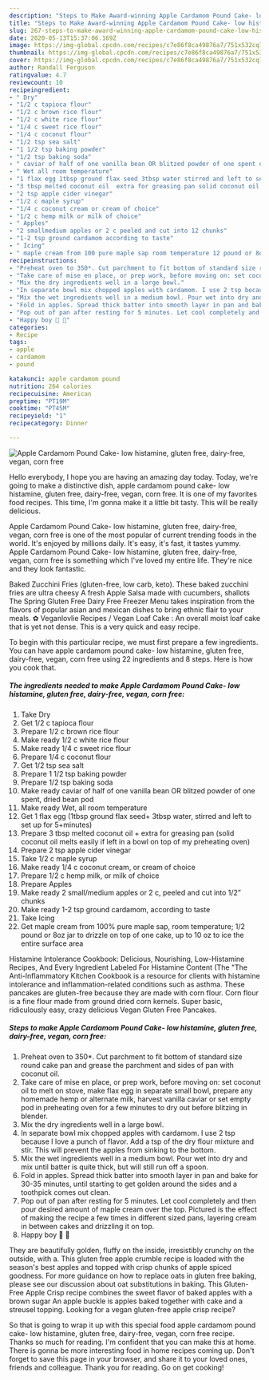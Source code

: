 ```yaml
---
description: "Steps to Make Award-winning Apple Cardamom Pound Cake- low histamine, gluten free, dairy-free, vegan, corn free"
title: "Steps to Make Award-winning Apple Cardamom Pound Cake- low histamine, gluten free, dairy-free, vegan, corn free"
slug: 267-steps-to-make-award-winning-apple-cardamom-pound-cake-low-histamine-gluten-free-dairy-free-vegan-corn-free
date: 2020-05-13T15:37:06.169Z
image: https://img-global.cpcdn.com/recipes/c7e86f8ca49876a7/751x532cq70/apple-cardamom-pound-cake-low-histamine-gluten-free-dairy-free-vegan-corn-free-recipe-main-photo.jpg
thumbnail: https://img-global.cpcdn.com/recipes/c7e86f8ca49876a7/751x532cq70/apple-cardamom-pound-cake-low-histamine-gluten-free-dairy-free-vegan-corn-free-recipe-main-photo.jpg
cover: https://img-global.cpcdn.com/recipes/c7e86f8ca49876a7/751x532cq70/apple-cardamom-pound-cake-low-histamine-gluten-free-dairy-free-vegan-corn-free-recipe-main-photo.jpg
author: Randall Ferguson
ratingvalue: 4.7
reviewcount: 10
recipeingredient:
- " Dry"
- "1/2 c tapioca flour"
- "1/2 c brown rice flour"
- "1/2 c white rice flour"
- "1/4 c sweet rice flour"
- "1/4 c coconut flour"
- "1/2 tsp sea salt"
- "1 1/2 tsp baking powder"
- "1/2 tsp baking soda"
- " caviar of half of one vanilla bean OR blitzed powder of one spent dried bean pod"
- " Wet all room temperature"
- "1 flax egg 1tbsp ground flax seed 3tbsp water stirred and left to set up for 5minutes"
- "3 tbsp melted coconut oil  extra for greasing pan solid coconut oil melts easily if left in a bowl on top of my preheating oven"
- "2 tsp apple cider vinegar"
- "1/2 c maple syrup"
- "1/4 c coconut cream or cream of choice"
- "1/2 c hemp milk or milk of choice"
- " Apples"
- "2 smallmedium apples or 2 c peeled and cut into 12 chunks"
- "1-2 tsp ground cardamom according to taste"
- " Icing"
- " maple cream from 100 pure maple sap room temperature 12 pound or 8oz jar to drizzle on top of one cake up to 10 oz to ice the entire surface area"
recipeinstructions:
- "Preheat oven to 350*. Cut parchment to fit bottom of standard size round cake pan and grease the parchment and sides of pan with coconut oil."
- "Take care of mise en place, or prep work, before moving on: set coconut oil to melt on stove, make flax egg in separate small bowl, prepare any homemade hemp or alternate milk, harvest vanilla caviar or set empty pod in preheating oven for a few minutes to dry out before blitzing in blender."
- "Mix the dry ingredients well in a large bowl."
- "In separate bowl mix chopped apples with cardamom. I use 2 tsp because I love a punch of flavor. Add a tsp of the dry flour mixture and stir. This will prevent the apples from sinking to the bottom."
- "Mix the wet ingredients well in a medium bowl. Pour wet into dry and mix until batter is quite thick, but will still run off a spoon."
- "Fold in apples. Spread thick batter into smooth layer in pan and bake for 30-35 minutes, until starting to get golden around the sides and a toothpick comes out clean."
- "Pop out of pan after resting for 5 minutes. Let cool completely and then pour desired amount of maple cream over the top. Pictured is the effect of making the recipe a few times in different sized pans, layering cream in between cakes and drizzling it on top."
- "Happy boy 🍰 🥳"
categories:
- Recipe
tags:
- apple
- cardamom
- pound

katakunci: apple cardamom pound 
nutrition: 264 calories
recipecuisine: American
preptime: "PT19M"
cooktime: "PT45M"
recipeyield: "1"
recipecategory: Dinner

---
```



![Apple Cardamom Pound Cake- low histamine, gluten free, dairy-free, vegan, corn free](https://img-global.cpcdn.com/recipes/c7e86f8ca49876a7/751x532cq70/apple-cardamom-pound-cake-low-histamine-gluten-free-dairy-free-vegan-corn-free-recipe-main-photo.jpg)

Hello everybody, I hope you are having an amazing day today. Today, we're going to make a distinctive dish, apple cardamom pound cake- low histamine, gluten free, dairy-free, vegan, corn free. It is one of my favorites food recipes. This time, I'm gonna make it a little bit tasty. This will be really delicious.

Apple Cardamom Pound Cake- low histamine, gluten free, dairy-free, vegan, corn free is one of the most popular of current trending foods in the world. It's enjoyed by millions daily. It's easy, it's fast, it tastes yummy. Apple Cardamom Pound Cake- low histamine, gluten free, dairy-free, vegan, corn free is something which I've loved my entire life. They're nice and they look fantastic.

Baked Zucchini Fries (gluten-free, low carb, keto). These baked zucchini fries are ultra cheesy A fresh Apple Salsa made with cucumbers, shallots The Spring Gluten Free Dairy Free Freezer Menu takes inspiration from the flavors of popular asian and mexican dishes to bring ethnic flair to your meals. ✿ Veganlovlie Recipes / Vegan Loaf Cake : An overall moist loaf cake that is yet not dense. This is a very quick and easy recipe.


To begin with this particular recipe, we must first prepare a few ingredients. You can have apple cardamom pound cake- low histamine, gluten free, dairy-free, vegan, corn free using 22 ingredients and 8 steps. Here is how you cook that.

<!--inarticleads1-->

##### The ingredients needed to make Apple Cardamom Pound Cake- low histamine, gluten free, dairy-free, vegan, corn free:

1. Take  Dry
1. Get 1/2 c tapioca flour
1. Prepare 1/2 c brown rice flour
1. Make ready 1/2 c white rice flour
1. Make ready 1/4 c sweet rice flour
1. Prepare 1/4 c coconut flour
1. Get 1/2 tsp sea salt
1. Prepare 1 1/2 tsp baking powder
1. Prepare 1/2 tsp baking soda
1. Make ready  caviar of half of one vanilla bean OR blitzed powder of one spent, dried bean pod
1. Make ready  Wet, all room temperature
1. Get 1 flax egg (1tbsp ground flax seed+ 3tbsp water, stirred and left to set up for 5+minutes)
1. Prepare 3 tbsp melted coconut oil + extra for greasing pan (solid coconut oil melts easily if left in a bowl on top of my preheating oven)
1. Prepare 2 tsp apple cider vinegar
1. Take 1/2 c maple syrup
1. Make ready 1/4 c coconut cream, or cream of choice
1. Prepare 1/2 c hemp milk, or milk of choice
1. Prepare  Apples
1. Make ready 2 small/medium apples or 2 c, peeled and cut into 1/2” chunks
1. Make ready 1-2 tsp ground cardamom, according to taste
1. Take  Icing
1. Get  maple cream from 100% pure maple sap, room temperature; 1/2 pound or 8oz jar to drizzle on top of one cake, up to 10 oz to ice the entire surface area


Histamine Intolerance Cookbook: Delicious, Nourishing, Low-Histamine Recipes, And Every Ingredient Labeled For Histamine Content (The &#34;The Anti-Inflammatory Kitchen Cookbook is a resource for clients with histamine intolerance and inflammation-related conditions such as asthma. These pancakes are gluten-free because they are made with corn flour. Corn flour is a fine flour made from ground dried corn kernels. Super basic, ridiculously easy, crazy delicious Vegan Gluten Free Pancakes. 

<!--inarticleads2-->

##### Steps to make Apple Cardamom Pound Cake- low histamine, gluten free, dairy-free, vegan, corn free:

1. Preheat oven to 350*. Cut parchment to fit bottom of standard size round cake pan and grease the parchment and sides of pan with coconut oil.
1. Take care of mise en place, or prep work, before moving on: set coconut oil to melt on stove, make flax egg in separate small bowl, prepare any homemade hemp or alternate milk, harvest vanilla caviar or set empty pod in preheating oven for a few minutes to dry out before blitzing in blender.
1. Mix the dry ingredients well in a large bowl.
1. In separate bowl mix chopped apples with cardamom. I use 2 tsp because I love a punch of flavor. Add a tsp of the dry flour mixture and stir. This will prevent the apples from sinking to the bottom.
1. Mix the wet ingredients well in a medium bowl. Pour wet into dry and mix until batter is quite thick, but will still run off a spoon.
1. Fold in apples. Spread thick batter into smooth layer in pan and bake for 30-35 minutes, until starting to get golden around the sides and a toothpick comes out clean.
1. Pop out of pan after resting for 5 minutes. Let cool completely and then pour desired amount of maple cream over the top. Pictured is the effect of making the recipe a few times in different sized pans, layering cream in between cakes and drizzling it on top.
1. Happy boy 🍰 🥳


They are beautifully golden, fluffy on the inside, irresistibly crunchy on the outside, with a. This gluten free apple crumble recipe is loaded with the season&#39;s best apples and topped with crisp chunks of apple spiced goodness. For more guidance on how to replace oats in gluten free baking, please see our discussion about oat substitutions in baking. This Gluten-Free Apple Crisp recipe combines the sweet flavor of baked apples with a brown sugar An apple buckle is apples baked together with cake and a streusel topping. Looking for a vegan gluten-free apple crisp recipe? 

So that is going to wrap it up with this special food apple cardamom pound cake- low histamine, gluten free, dairy-free, vegan, corn free recipe. Thanks so much for reading. I'm confident that you can make this at home. There is gonna be more interesting food in home recipes coming up. Don't forget to save this page in your browser, and share it to your loved ones, friends and colleague. Thank you for reading. Go on get cooking!
